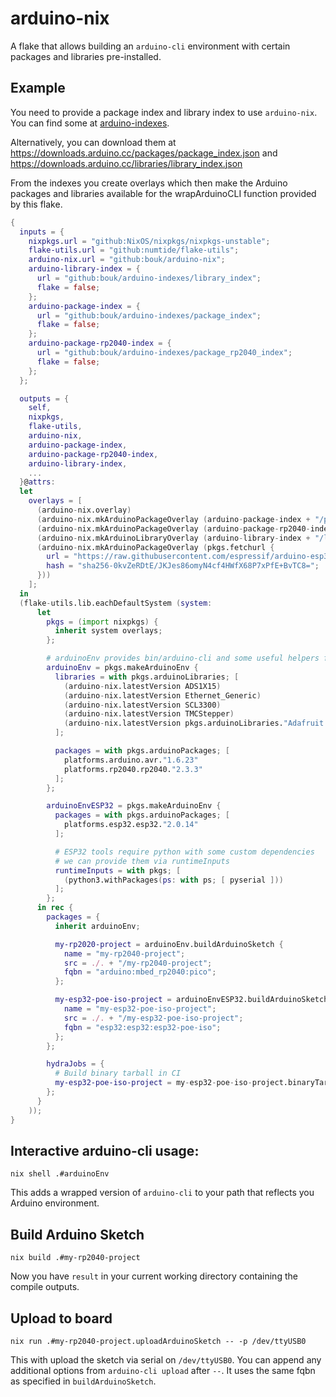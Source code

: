 # arduino-nix

A flake that allows building an `arduino-cli` environment with certain packages and libraries pre-installed.

## Example

You need to provide a package index and library index to use `arduino-nix`. You can find some at [arduino-indexes](https://github.com/bouk/arduino-indexes).

Alternatively, you can download them at https://downloads.arduino.cc/packages/package_index.json and https://downloads.arduino.cc/libraries/library_index.json

From the indexes you create overlays which then make the Arduino packages and libraries available for the wrapArduinoCLI function provided by this flake.

```nix
{
  inputs = {
    nixpkgs.url = "github:NixOS/nixpkgs/nixpkgs-unstable";
    flake-utils.url = "github:numtide/flake-utils";
    arduino-nix.url = "github:bouk/arduino-nix";
    arduino-library-index = {
      url = "github:bouk/arduino-indexes/library_index";
      flake = false;
    };
    arduino-package-index = {
      url = "github:bouk/arduino-indexes/package_index";
      flake = false;
    };
    arduino-package-rp2040-index = {
      url = "github:bouk/arduino-indexes/package_rp2040_index";
      flake = false;
    };
  };

  outputs = {
    self,
    nixpkgs,
    flake-utils,
    arduino-nix,
    arduino-package-index,
    arduino-package-rp2040-index,
    arduino-library-index,
    ...
  }@attrs:
  let
    overlays = [
      (arduino-nix.overlay)
      (arduino-nix.mkArduinoPackageOverlay (arduino-package-index + "/package_index.json"))
      (arduino-nix.mkArduinoPackageOverlay (arduino-package-rp2040-index + "/package_rp2040_index.json"))
      (arduino-nix.mkArduinoLibraryOverlay (arduino-library-index + "/library_index.json"))
      (arduino-nix.mkArduinoPackageOverlay (pkgs.fetchurl {
        url = "https://raw.githubusercontent.com/espressif/arduino-esp32/8bae7e23376c6087a55e46456049ae6d73b72e16/package_esp32_index.json";
        hash = "sha256-0kvZeRDtE/JKJes86omyN4cf4HWfX68P7xPfE+BvTC8=";
      }))
    ];
  in
  (flake-utils.lib.eachDefaultSystem (system:
      let
        pkgs = (import nixpkgs) {
          inherit system overlays;
        };

        # arduinoEnv provides bin/arduino-cli and some useful helpers functions
        arduinoEnv = pkgs.makeArduinoEnv {
          libraries = with pkgs.arduinoLibraries; [
            (arduino-nix.latestVersion ADS1X15)
            (arduino-nix.latestVersion Ethernet_Generic)
            (arduino-nix.latestVersion SCL3300)
            (arduino-nix.latestVersion TMCStepper)
            (arduino-nix.latestVersion pkgs.arduinoLibraries."Adafruit PWM Servo Driver Library")
          ];

          packages = with pkgs.arduinoPackages; [
            platforms.arduino.avr."1.6.23"
            platforms.rp2040.rp2040."2.3.3"
          ];
        };

        arduinoEnvESP32 = pkgs.makeArduinoEnv {
          packages = with pkgs.arduinoPackages; [
            platforms.esp32.esp32."2.0.14"
          ];

          # ESP32 tools require python with some custom dependencies
          # we can provide them via runtimeInputs
          runtimeInputs = with pkgs; [
            (python3.withPackages(ps: with ps; [ pyserial ]))
          ];
        };
      in rec {
        packages = {
          inherit arduinoEnv;

          my-rp2020-project = arduinoEnv.buildArduinoSketch {
            name = "my-rp2040-project";
            src = ./. + "/my-rp2040-project";
            fqbn = "arduino:mbed_rp2040:pico";
          };

          my-esp32-poe-iso-project = arduinoEnvESP32.buildArduinoSketch {
            name = "my-esp32-poe-iso-project";
            src = ./. + "/my-esp32-poe-iso-project";
            fqbn = "esp32:esp32:esp32-poe-iso";
          };
        };

        hydraJobs = {
          # Build binary tarball in CI
          my-esp32-poe-iso-project = my-esp32-poe-iso-project.binaryTarball;
        };
      }
    ));
}
```

## Interactive arduino-cli usage:

```
nix shell .#arduinoEnv
```

This adds a wrapped version of `arduino-cli` to your path that reflects you Arduino environment.

## Build Arduino Sketch

```
nix build .#my-rp2040-project
```

Now you have `result` in your current working directory containing the compile outputs.

## Upload to board

```
nix run .#my-rp2040-project.uploadArduinoSketch -- -p /dev/ttyUSB0
```

This with upload the sketch via serial on `/dev/ttyUSB0`.
You can append any additional options from `arduino-cli upload` after `--`.
It uses the same fqbn as specified in `buildArduinoSketch`.
